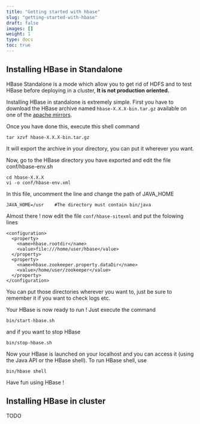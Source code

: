 ```yaml
---
title: "Getting started with hbase"
slug: "getting-started-with-hbase"
draft: false
images: []
weight: 1
type: docs
toc: true
---
```


## Installing HBase in Standalone
HBase Standalone is a mode which allow you to get rid of HDFS and to test HBase before deploying in a cluster, **It is not production oriented.**

Installing HBase in standalone is extremely simple. First you have to download the HBase archive named `hbase-X.X.X-bin.tar.gz` available on one of the [apache mirrors][1].

Once you have done this, execute this shell command
    
    tar xzvf hbase-X.X.X-bin.tar.gz

It will export the archive in your directory, you can put it wherever you want.

Now, go to the HBase directory you have exported and edit the file conf/hbase-env.sh

    cd hbase-X.X.X
    vi -o conf/hbase-env.xml

In this file, uncomment the line and change the path of JAVA_HOME

    JAVA_HOME=/usr    #The directory must contain bin/java

Almost there ! now edit the file `conf/hbase-sitexml` and put the folowing lines 

    <configuration>
      <property>
        <name>hbase.rootdir</name>
        <value>file:///home/user/hbase</value>
      </property>
      <property>
        <name>hbase.zookeeper.property.dataDir</name>
        <value>/home/user/zookeeper</value>
      </property>
    </configuration>

You can put those directories wherever you want to, just be sure to remember it if you want to check logs etc.

Your HBase is now ready to run ! Just execute the command

    bin/start-hbase.sh

and if you want to stop HBase

    bin/stop-hbase.sh


Now your HBase is launched on your localhost and you can access it (using the Java API or the HBase shell). To run HBase shell, use

    bin/hbase shell


Have fun using HBase ! 

  [1]: http://www.apache.org/dyn/closer.cgi/hbase/

## Installing HBase in cluster
TODO

